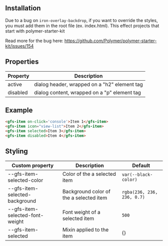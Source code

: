 ## Installation
Due to a bug on `iron-overlay-backdrop`, if you want to override the styles, you must add them in the root file (ex. index.html).
This effect projects that start with polymer-starter-kit

Read more for the bug here:
https://github.com/Polymer/polymer-starter-kit/issues/154

## Properties
Property | Description
---------|-------------
active   | dialog header, wrapped on a "h2" element tag
disabled | dialog content, wrapped on a "p" element tag

## Example

```html
<gfs-item on-click='console'>Item 1</gfs-item>
<gfs-item icon="view-list">Item 2</gfs-item>
<gfs-item selected>Item 3</gfs-item>
<gfs-item disabled>Item 4</gfs-item>

```


## Styling
Custom property | Description | Default
----------------|-------------|----------
--gfs-item-selected-color | Color of the a selected item | `var(--black-color)`
--gfs-item-selected-background | Background color of the a selected item | `rgba(236, 236, 236, 0.7)`
--gfs-item-selected-font-weight | Font weight of a selected item | `500`
--gfs-item-selected | Mixin applied to the item | {}

